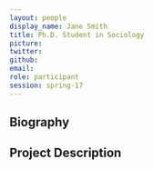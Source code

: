 ```yaml
---
layout: people
display_name: Jane Smith
title: Ph.D. Student in Sociology
picture:
twitter:
github:
email:
role: participant
session: spring-17
---
```

## Biography

## Project Description
